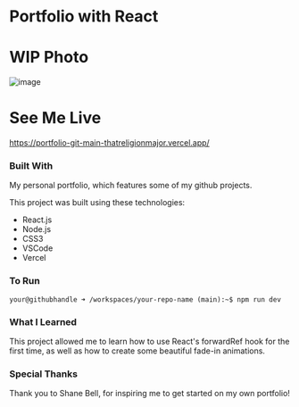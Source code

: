 # Portfolio with React

# WIP Photo
![image](https://github.com/thatreligionmajor/Portfolio/assets/112668448/8d2ac266-c140-428d-b0a6-8b76ceccb9de)

# See Me Live
https://portfolio-git-main-thatreligionmajor.vercel.app/

### Built With
My personal portfolio, <!-- my portfolio url --> which features some of my github projects. <!-- as well as my resume and technical skills. -->

This project was built using these technologies:

- React.js
- Node.js
- CSS3
- VSCode
- Vercel

### To Run
```console
your@githubhandle ➜ /workspaces/your-repo-name (main):~$ npm run dev
```
### What I Learned
This project allowed me to learn how to use React's forwardRef hook for the first time, as well as how to create some beautiful fade-in animations.
### Special Thanks
Thank you to Shane Bell, for inspiring me to get started on my own portfolio!

<!-- npm run build
npm run preview -->
